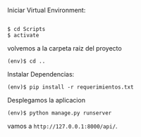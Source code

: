 
Iniciar Virtual Environment:
```

$ cd Scripts
$ activate
```
volvemos a la carpeta raiz del proyecto
```
(env)$ cd ..

```
Instalar Dependencias:

```
(env)$ pip install -r requerimientos.txt
```


Desplegamos la aplicacion
```
(env)$ python manage.py runserver
```
vamos a  `http://127.0.0.1:8000/api/`.
